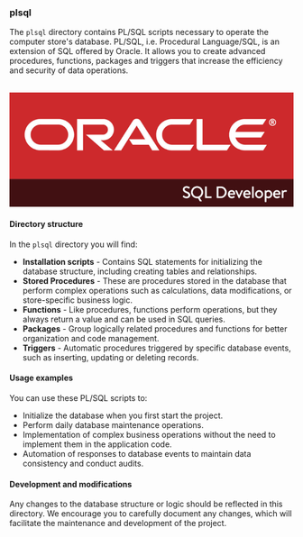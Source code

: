 ### plsql

The `plsql` directory contains PL/SQL scripts necessary to operate the computer store's database. PL/SQL, i.e. Procedural Language/SQL, is an extension of SQL offered by Oracle. It allows you to create advanced procedures, functions, packages and triggers that increase the efficiency and security of data operations.

<br>![info](../fronted/assets/images/plsql.png)

#### Directory structure

In the `plsql` directory you will find:

- **Installation scripts** - Contains SQL statements for initializing the database structure, including creating tables and relationships.
- **Stored Procedures** - These are procedures stored in the database that perform complex operations such as calculations, data modifications, or store-specific business logic.
- **Functions** - Like procedures, functions perform operations, but they always return a value and can be used in SQL queries.
- **Packages** - Group logically related procedures and functions for better organization and code management.
- **Triggers** - Automatic procedures triggered by specific database events, such as inserting, updating or deleting records.

#### Usage examples

You can use these PL/SQL scripts to:

- Initialize the database when you first start the project.
- Perform daily database maintenance operations.
- Implementation of complex business operations without the need to implement them in the application code.
- Automation of responses to database events to maintain data consistency and conduct audits.

#### Development and modifications

Any changes to the database structure or logic should be reflected in this directory. We encourage you to carefully document any changes, which will facilitate the maintenance and development of the project.
